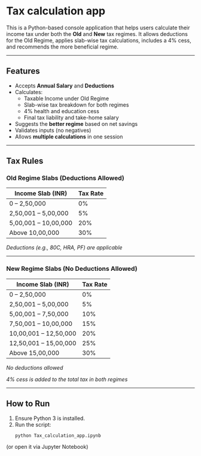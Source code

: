 # Tax calculation app
This is a Python-based console application that helps users calculate their income tax under both the **Old** and **New** tax regimes. It allows deductions for the Old Regime, applies slab-wise tax calculations, includes a 4% cess, and recommends the more beneficial regime.

---

##  Features

- Accepts **Annual Salary** and **Deductions**
- Calculates:
  - Taxable Income under Old Regime
  - Slab-wise tax breakdown for both regimes
  - 4% health and education cess
  - Final tax liability and take-home salary
- Suggests the **better regime** based on net savings
- Validates inputs (no negatives)
- Allows **multiple calculations** in one session

---

##  Tax Rules

### Old Regime Slabs (Deductions Allowed)

| Income Slab (INR)        | Tax Rate |
|--------------------------|----------|
| 0 – 2,50,000             | 0%       |
| 2,50,001 – 5,00,000      | 5%       |
| 5,00,001 – 10,00,000     | 20%      |
| Above 10,00,000          | 30%      |

 *Deductions (e.g., 80C, HRA, PF) are applicable*

---

### New Regime Slabs (No Deductions Allowed)

| Income Slab (INR)        | Tax Rate |
|--------------------------|----------|
| 0 – 2,50,000             | 0%       |
| 2,50,001 – 5,00,000      | 5%       |
| 5,00,001 – 7,50,000      | 10%      |
| 7,50,001 – 10,00,000     | 15%      |
| 10,00,001 – 12,50,000    | 20%      |
| 12,50,001 – 15,00,000    | 25%      |
| Above 15,00,000          | 30%      |

 *No deductions allowed*

 *4% cess is added to the total tax in both regimes*

---

##  How to Run

1. Ensure Python 3 is installed.
2. Run the script:
   ```bash
   python Tax_calculation_app.ipynb
(or open it via Jupyter Notebook)
